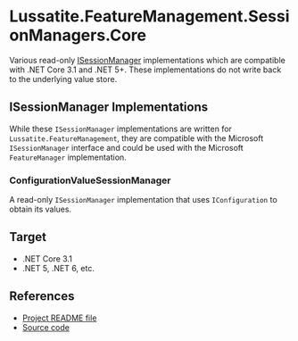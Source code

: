 # Lussatite.FeatureManagement.SessionManagers.Core

Various read-only [ISessionManager](https://docs.microsoft.com/en-us/dotnet/api/microsoft.featuremanagement.isessionmanager) implementations which are compatible with .NET Core 3.1 and .NET 5+.  These implementations do not write back to the underlying value store.

## ISessionManager Implementations

While these `ISessionManager` implementations are written for `Lussatite.FeatureManagement`, they are compatible with the Microsoft `ISessionManager` interface and could be used with the Microsoft `FeatureManager` implementation.

### ConfigurationValueSessionManager

A read-only `ISessionManager` implementation that uses `IConfiguration` to obtain its values.

## Target

- .NET Core 3.1
- .NET 5, .NET 6, etc.

## References

- [Project README file](https://github.com/tgharold/Lussatite.FeatureManagement/blob/main/README.md)
- [Source code](https://github.com/tgharold/Lussatite.FeatureManagement/)

